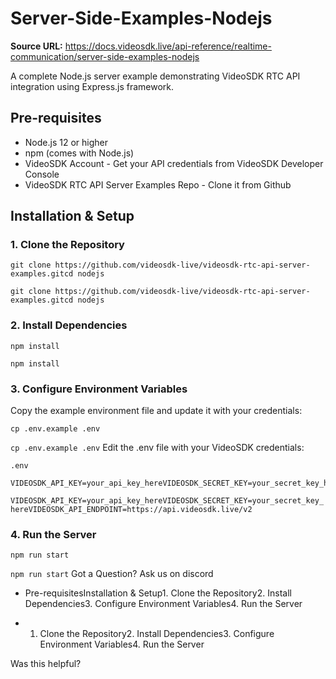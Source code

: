 # Server-Side-Examples-Nodejs

**Source URL:** https://docs.videosdk.live/api-reference/realtime-communication/server-side-examples-nodejs

A complete Node.js server example demonstrating VideoSDK RTC API integration using Express.js framework.

## Pre-requisites​

- Node.js 12 or higher
- npm (comes with Node.js)
- VideoSDK Account - Get your API credentials from VideoSDK Developer Console
- VideoSDK RTC API Server Examples Repo - Clone it from Github

## Installation & Setup​

### 1. Clone the Repository​

```
git clone https://github.com/videosdk-live/videosdk-rtc-api-server-examples.gitcd nodejs
```

`git clone https://github.com/videosdk-live/videosdk-rtc-api-server-examples.gitcd nodejs`
### 2. Install Dependencies​

```
npm install
```

`npm install`
### 3. Configure Environment Variables​

Copy the example environment file and update it with your credentials:

```
cp .env.example .env
```

`cp .env.example .env`
Edit the .env file with your VideoSDK credentials:

`.env`
```
VIDEOSDK_API_KEY=your_api_key_hereVIDEOSDK_SECRET_KEY=your_secret_key_hereVIDEOSDK_API_ENDPOINT=https://api.videosdk.live/v2
```

`VIDEOSDK_API_KEY=your_api_key_hereVIDEOSDK_SECRET_KEY=your_secret_key_hereVIDEOSDK_API_ENDPOINT=https://api.videosdk.live/v2`
### 4. Run the Server​

```
npm run start
```

`npm run start`
Got a Question? Ask us on discord

- Pre-requisitesInstallation & Setup1. Clone the Repository2. Install Dependencies3. Configure Environment Variables4. Run the Server

- 1. Clone the Repository2. Install Dependencies3. Configure Environment Variables4. Run the Server

Was this helpful?
